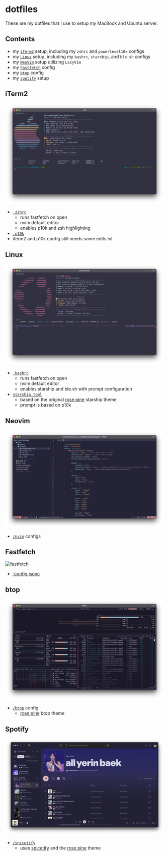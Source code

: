 # dotfiles

These are my dotfiles that I use to setup my MacBook and Ubuntu server.

## Contents

- my [`iTerm2`](#iterm2) setup, including my `zshrc` and `powerlevel10k` configs
- my [`Linux`](#linux) setup, including my `bashrc`, `starship`, and `ble.sh` configs
- my [`NeoVim`](#neovim) setup utilizing `LazyVim`
- my [`Fastfetch`](#fastfetch) config
- my [`btop`](#btop) config
- my [`spotify`](#spotify) setup

## iTerm2
![iterm2](img/iterm2.png)
- [`.zshrc`](https://github.com/williamphong/dotfiles/blob/main/.zshrc)
  - runs fastfetch on open
  - nvim default editor
  - enables p10k and zsh highlighting
- [`.p10k`](https://github.com/williamphong/dotfiles/blob/main/.p10k.zsh)
- iterm2 and p10k config still needs some edits lol

## Linux
![ubuntu](img/ubuntu.png)
- [`.bashrc`](https://github.com/williamphong/dotfiles/blob/main/.bashrc)
  - runs fastfetch on open
  - nvim default editor
  - enables starship and ble.sh with prompt configuration
- [`starship.toml`](https://github.com/williamphong/dotfiles/blob/main/.config/starship.toml)
    - based on the original [rose pine](https://github.com/rose-pine/starship) starship theme
    - prompt is based on p10k

## Neovim
![nvim](img/nvim.png)
- [`/nvim`](https://github.com/williamphong/dotfiles/tree/main/.config/nvim) configs

## Fastfetch
![fastfetch](img/fastfetch.png)
- [`config.jsonc](https://github.com/williamphong/dotfiles/blob/main/.config/fastfetch/config.jsonc) 

## btop
![btop](img/btop.png)
- [`/btop`](https://github.com/williamphong/dotfiles/tree/main/.config/btop) config
  - [rose pine](https://github.com/rose-pine/btop) btop theme

## Spotify
![spotify](img/spotify.png)
- [`/spicetify`](https://github.com/williamphong/dotfiles/tree/main/.config/spicetify)
  - uses [spicetify](https://spicetify.app/) and the [rose pine](https://github.com/nicoleajoy/rose-pine-spotify) theme 

